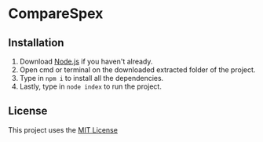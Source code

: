 # CompareSpex

## Installation

1. Download [Node.js](https://nodejs.org/) if you haven't already.
2. Open cmd or terminal on the downloaded extracted folder of the project.
3. Type in `npm i` to install all the dependencies.
4. Lastly, type in `node index` to run the project.

## License

This project uses the [MIT License](LICENSE)